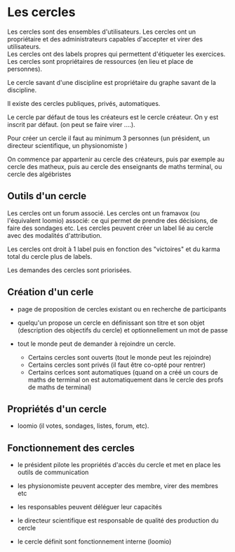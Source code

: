 # Les cercles

Les cercles sont des ensembles d'utilisateurs.
Les cercles ont un propriétaire et des administrateurs capables d'accepter et virer des utilisateurs.  
Les cercles ont des labels propres qui permettent d'étiqueter les exercices.  
Les cercles sont propriétaires de ressources (en lieu et place de personnes).

Le cercle savant d'une discipline est propriétaire du graphe savant de la discipline.

Il existe des cercles publiques, privés, automatiques.

Le cercle par défaut de tous les créateurs est le cercle créateur. On y est inscrit par défaut.
(on peut se faire virer ....).

Pour créer un cercle il faut au minimum 3  personnes (un président, un directeur scientifique, un physionomiste )

On commence par appartenir au cercle des créateurs, puis par exemple au cercle des matheux, puis au cercle des enseignants de  maths terminal, ou cercle des algébristes

## Outils d'un cercle 

Les cercles ont un forum associé.
Les cercles ont un framavox (ou l'équivalent loomio) associé: ce qui permet de prendre des décisions, de faire des sondages etc.
Les cercles peuvent créer un label lié au cercle avec des modalités d'attribution. 

Les cercles ont droit à 1 label puis en fonction des "victoires" et du karma total du cercle plus de labels.

Les demandes des cercles sont priorisées. 


## Création d'un cerle 

- page de proposition de cercles existant ou en recherche de participants 
- quelqu'un propose un cercle en définissant son titre et son objet (description des objectifs du cercle) et optionnellement un mot de passe 

- tout le monde peut de demander à rejoindre un cercle. 
   - Certains cercles sont ouverts (tout le monde peut les rejoindre)
   - Certains cercles sont privés (il faut être co-opté pour rentrer)
   - Certains cerlces sont automatiques (quand on a créé un cours de maths de terminal on est automatiquement dans le cercle des profs de maths de terminal)
   
 
 ## Propriétés  d'un cercle


- loomio  (il votes, sondages, listes, forum, etc).



## Fonctionnement des cercles

- le président pilote les propriétés d'accès du cercle et met en place les outils de communication
- les physionomiste peuvent accepter des membre, virer des membres etc  

- les responsables peuvent déléguer leur capacités 
- le directeur scientifique  est responsable de qualité des production du cercle 
- le cercle définit sont fonctionnement interne (loomio) 

